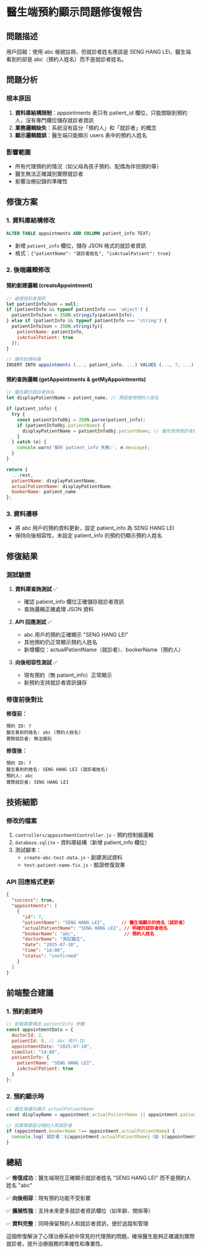 # 醫生端預約顯示問題修復報告

## 問題描述

用戶回報：使用 abc 帳號註冊，但就診者姓名應該是 SENG HANG LEI，醫生端看到的卻是 abc（預約人姓名）而不是就診者姓名。

## 問題分析

### 根本原因
1. **資料庫結構限制**：appointments 表只有 patient_id 欄位，只能關聯到預約人，沒有專門欄位儲存就診者資訊
2. **業務邏輯缺失**：系統沒有區分「預約人」和「就診者」的概念
3. **顯示邏輯錯誤**：醫生端只能顯示 users 表中的預約人姓名

### 影響範圍
- 所有代理預約的情況（如父母為孩子預約、配偶為伴侶預約等）
- 醫生無法正確識別實際就診者
- 影響治療記錄的準確性

## 修復方案

### 1. 資料庫結構修改
```sql
ALTER TABLE appointments ADD COLUMN patient_info TEXT;
```
- 新增 `patient_info` 欄位，儲存 JSON 格式的就診者資訊
- 格式：`{"patientName": "就診者姓名", "isActualPatient": true}`

### 2. 後端邏輯修改

#### 預約創建邏輯 (createAppointment)
```javascript
// 處理就診者資訊
let patientInfoJson = null;
if (patientInfo && typeof patientInfo === 'object') {
  patientInfoJson = JSON.stringify(patientInfo);
} else if (patientInfo && typeof patientInfo === 'string') {
  patientInfoJson = JSON.stringify({
    patientName: patientInfo,
    isActualPatient: true
  });
}

// 儲存到資料庫
INSERT INTO appointments (..., patient_info, ...) VALUES (..., ?, ...)
```

#### 預約查詢邏輯 (getAppointments & getMyAppointments)
```javascript
// 優先顯示就診者姓名
let displayPatientName = patient_name; // 預設使用預約人姓名

if (patient_info) {
  try {
    const patientInfoObj = JSON.parse(patient_info);
    if (patientInfoObj.patientName) {
      displayPatientName = patientInfoObj.patientName; // 優先使用就診者姓名
    }
  } catch (e) {
    console.warn('解析 patient_info 失敗:', e.message);
  }
}

return {
  ...rest,
  patientName: displayPatientName,
  actualPatientName: displayPatientName,
  bookerName: patient_name
};
```

### 3. 資料遷移
- 將 abc 用戶的預約資料更新，設定 patient_info 為 SENG HANG LEI
- 保持向後相容性，未設定 patient_info 的預約仍顯示預約人姓名

## 修復結果

### 測試驗證
1. **資料庫查詢測試** ✅
   - 確認 patient_info 欄位正確儲存就診者資訊
   - 查詢邏輯正確處理 JSON 資料

2. **API 回應測試** ✅
   - abc 用戶的預約正確顯示 "SENG HANG LEI"
   - 其他預約仍正常顯示預約人姓名
   - 新增欄位：actualPatientName（就診者）、bookerName（預約人）

3. **向後相容性測試** ✅
   - 現有預約（無 patient_info）正常顯示
   - 新預約支持就診者資訊儲存

### 修復前後對比

**修復前：**
```
預約 ID: 7
醫生看到的姓名: abc (預約人姓名)
實際就診者: 無法識別
```

**修復後：**
```
預約 ID: 7
醫生看到的姓名: SENG HANG LEI (就診者姓名)
預約人: abc
實際就診者: SENG HANG LEI
```

## 技術細節

### 修改的檔案
1. `controllers/appointmentController.js` - 預約控制器邏輯
2. `database.sqlite` - 資料庫結構（新增 patient_info 欄位）
3. 測試腳本：
   - `create-abc-test-data.js` - 創建測試資料
   - `test-patient-name-fix.js` - 驗證修復效果

### API 回應格式更新
```json
{
  "success": true,
  "appointments": [
    {
      "id": 7,
      "patientName": "SENG HANG LEI",      // 醫生端顯示的姓名（就診者）
      "actualPatientName": "SENG HANG LEI", // 明確的就診者姓名
      "bookerName": "abc",                  // 預約人姓名
      "doctorName": "測試醫生",
      "date": "2025-07-10",
      "time": "14:00",
      "status": "confirmed"
    }
  ]
}
```

## 前端整合建議

### 1. 預約創建時
```javascript
// 前端需要傳送 patientInfo 參數
const appointmentData = {
  doctorId: 2,
  patientId: 8, // abc 用戶 ID
  appointmentDate: "2025-07-10",
  timeSlot: "14:00",
  patientInfo: {
    patientName: "SENG HANG LEI",
    isActualPatient: true
  }
};
```

### 2. 預約顯示時
```javascript
// 醫生端優先顯示 actualPatientName
const displayName = appointment.actualPatientName || appointment.patientName;

// 如果需要區分預約人和就診者
if (appointment.bookerName !== appointment.actualPatientName) {
  console.log(`就診者：${appointment.actualPatientName}（由 ${appointment.bookerName} 預約）`);
}
```

## 總結

✅ **修復成功**：醫生端現在正確顯示就診者姓名 "SENG HANG LEI" 而不是預約人姓名 "abc"

✅ **向後相容**：現有預約功能不受影響

✅ **擴展性強**：支持未來更多就診者資訊欄位（如年齡、關係等）

✅ **資料完整**：同時保留預約人和就診者資訊，便於追蹤和管理

這個修復解決了心理治療系統中常見的代理預約問題，確保醫生能夠正確識別實際就診者，提升治療服務的準確性和專業性。 